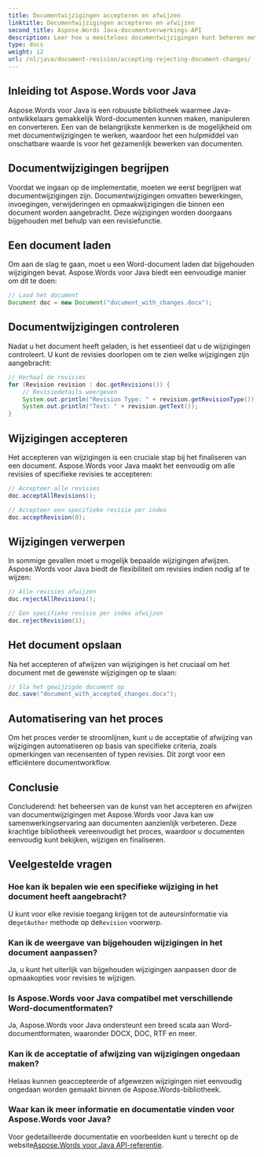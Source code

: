```yaml
---
title: Documentwijzigingen accepteren en afwijzen
linktitle: Documentwijzigingen accepteren en afwijzen
second_title: Aspose.Words Java-documentverwerkings-API
description: Leer hoe u moeiteloos documentwijzigingen kunt beheren met Aspose.Words voor Java. Accepteer en wijs revisies naadloos af.
type: docs
weight: 12
url: /nl/java/document-revision/accepting-rejecting-document-changes/
---
```


## Inleiding tot Aspose.Words voor Java

Aspose.Words voor Java is een robuuste bibliotheek waarmee Java-ontwikkelaars gemakkelijk Word-documenten kunnen maken, manipuleren en converteren. Een van de belangrijkste kenmerken is de mogelijkheid om met documentwijzigingen te werken, waardoor het een hulpmiddel van onschatbare waarde is voor het gezamenlijk bewerken van documenten.

## Documentwijzigingen begrijpen

Voordat we ingaan op de implementatie, moeten we eerst begrijpen wat documentwijzigingen zijn. Documentwijzigingen omvatten bewerkingen, invoegingen, verwijderingen en opmaakwijzigingen die binnen een document worden aangebracht. Deze wijzigingen worden doorgaans bijgehouden met behulp van een revisiefunctie.

## Een document laden

Om aan de slag te gaan, moet u een Word-document laden dat bijgehouden wijzigingen bevat. Aspose.Words voor Java biedt een eenvoudige manier om dit te doen:

```java
// Laad het document
Document doc = new Document("document_with_changes.docx");
```

## Documentwijzigingen controleren

Nadat u het document heeft geladen, is het essentieel dat u de wijzigingen controleert. U kunt de revisies doorlopen om te zien welke wijzigingen zijn aangebracht:

```java
// Herhaal de revisies
for (Revision revision : doc.getRevisions()) {
    // Revisiedetails weergeven
    System.out.println("Revision Type: " + revision.getRevisionType());
    System.out.println("Text: " + revision.getText());
}
```

## Wijzigingen accepteren

Het accepteren van wijzigingen is een cruciale stap bij het finaliseren van een document. Aspose.Words voor Java maakt het eenvoudig om alle revisies of specifieke revisies te accepteren:

```java
// Accepteer alle revisies
doc.acceptAllRevisions();

// Accepteer een specifieke revisie per index
doc.acceptRevision(0);
```

## Wijzigingen verwerpen

In sommige gevallen moet u mogelijk bepaalde wijzigingen afwijzen. Aspose.Words voor Java biedt de flexibiliteit om revisies indien nodig af te wijzen:

```java
// Alle revisies afwijzen
doc.rejectAllRevisions();

// Een specifieke revisie per index afwijzen
doc.rejectRevision(1);
```

## Het document opslaan

Na het accepteren of afwijzen van wijzigingen is het cruciaal om het document met de gewenste wijzigingen op te slaan:

```java
// Sla het gewijzigde document op
doc.save("document_with_accepted_changes.docx");
```

## Automatisering van het proces

Om het proces verder te stroomlijnen, kunt u de acceptatie of afwijzing van wijzigingen automatiseren op basis van specifieke criteria, zoals opmerkingen van recensenten of typen revisies. Dit zorgt voor een efficiëntere documentworkflow.

## Conclusie

Concluderend: het beheersen van de kunst van het accepteren en afwijzen van documentwijzigingen met Aspose.Words voor Java kan uw samenwerkingservaring aan documenten aanzienlijk verbeteren. Deze krachtige bibliotheek vereenvoudigt het proces, waardoor u documenten eenvoudig kunt bekijken, wijzigen en finaliseren.

## Veelgestelde vragen

### Hoe kan ik bepalen wie een specifieke wijziging in het document heeft aangebracht?

 U kunt voor elke revisie toegang krijgen tot de auteursinformatie via de`getAuthor` methode op de`Revision` voorwerp.

### Kan ik de weergave van bijgehouden wijzigingen in het document aanpassen?

Ja, u kunt het uiterlijk van bijgehouden wijzigingen aanpassen door de opmaakopties voor revisies te wijzigen.

### Is Aspose.Words voor Java compatibel met verschillende Word-documentformaten?

Ja, Aspose.Words voor Java ondersteunt een breed scala aan Word-documentformaten, waaronder DOCX, DOC, RTF en meer.

### Kan ik de acceptatie of afwijzing van wijzigingen ongedaan maken?

Helaas kunnen geaccepteerde of afgewezen wijzigingen niet eenvoudig ongedaan worden gemaakt binnen de Aspose.Words-bibliotheek.

### Waar kan ik meer informatie en documentatie vinden voor Aspose.Words voor Java?

 Voor gedetailleerde documentatie en voorbeelden kunt u terecht op de website[Aspose.Words voor Java API-referentie](https://reference.aspose.com/words/java/).